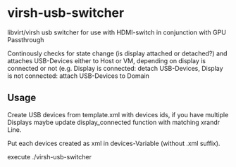 # virsh-usb-switcher

libvirt/virsh usb switcher for use with HDMI-switch in conjunction with GPU Passthrough

Continously checks for state change (is display attached or detached?) and attaches USB-Devices either to Host or VM, depending on display is connected or not (e.g. Display is connected: detach USB-Devices, Display is not connected: attach USB-Devices to Domain

## Usage

Create USB devices from template.xml with devices ids, if you have multiple Displays maybe update display_connected function with matching xrandr Line.

Put each devices created as xml in devices-Variable (without .xml suffix).

execute ./virsh-usb-switcher <domain name>

